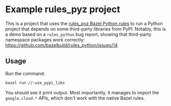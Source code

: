 # Example rules_pyz project

This is a project that uses the [rules_pyz Bazel Python rules](https://github.com/TriggerMail/rules_pyz) to run a Python project that depends on some third-party libraries from PyPI. Notably, this is a demo based on a `rules_python` bug report, showing that third-party namespace packages work correctly: https://github.com/bazelbuild/rules_python/issues/14


## Usage

Run the command:

```bash
bazel run //:use_pypi_libs
```

You should see it print output. Most importantly, it manages to import the `google.cloud.*` APIs, which don't work with the native Bazel rules.
